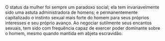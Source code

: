 ﻿O status da mulher foi sempre um paradoxo social; ela tem invariavelmente sido uma astuta administradora de homens; e permanentemente capitalizado o instinto sexual mais forte do homem para seus próprios interesses e seu próprio avanço. Ao negociar sutilmente seus encantos sexuais, tem sido com frequência capaz de exercer poder dominante sobre o homem, mesmo quando mantida em abjeta escravidão.